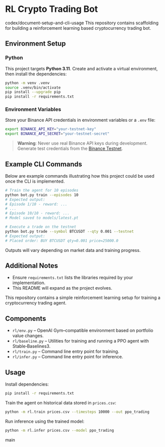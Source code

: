 # RL Crypto Trading Bot

 codex/document-setup-and-cli-usage
This repository contains scaffolding for building a reinforcement learning based cryptocurrency trading bot.

## Environment Setup

### Python

This project targets **Python 3.11**. Create and activate a virtual environment, then install the dependencies:

```bash
python -m venv .venv
source .venv/bin/activate
pip install --upgrade pip
pip install -r requirements.txt
```

### Environment Variables

Store your Binance API credentials in environment variables or a `.env` file:

```bash
export BINANCE_API_KEY="your-testnet-key"
export BINANCE_API_SECRET="your-testnet-secret"
```

> **Warning**: Never use real Binance API keys during development. Generate test credentials from the [Binance Testnet](https://testnet.binance.vision/).

## Example CLI Commands

Below are example commands illustrating how this project could be used once the CLI is implemented.

```bash
# Train the agent for 10 episodes
python bot.py train --episodes 10
# Expected output:
# Episode 1/10 - reward: ...
# ...
# Episode 10/10 - reward: ...
# Model saved to models/latest.pt

# Execute a trade on the testnet
python bot.py trade --symbol BTCUSDT --qty 0.001 --testnet
# Expected output:
# Placed order: BUY BTCUSDT qty=0.001 price=25000.0
```

Outputs will vary depending on market data and training progress.

## Additional Notes

- Ensure `requirements.txt` lists the libraries required by your implementation.
- This README will expand as the project evolves.

This repository contains a simple reinforcement learning setup for training a
cryptocurrency trading agent.

## Components

- `rl/env.py` – OpenAI Gym–compatible environment based on portfolio value
  changes.
- `rl/baseline.py` – Utilities for training and running a PPO agent with
  Stable‑Baselines3.
- `rl/train.py` – Command line entry point for training.
- `rl/infer.py` – Command line entry point for inference.

## Usage

Install dependencies:

```bash
pip install -r requirements.txt
```

Train the agent on historical data stored in `prices.csv`:

```bash
python -m rl.train prices.csv --timesteps 10000 --out ppo_trading
```

Run inference using the trained model:

```bash
python -m rl.infer prices.csv --model ppo_trading
```
main
